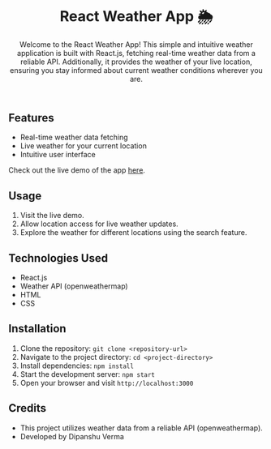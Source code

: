 <!DOCTYPE html>
<html lang="en">
<head>
    <meta charset="UTF-8">
    <meta name="viewport" content="width=device-width, initial-scale=1.0">
</head>
<body>
    <header>
        <h1><b>React Weather App 🌦️</b></h1>
        <p>Welcome to the React Weather App! This simple and intuitive weather application is built with React.js, fetching real-time weather data from a reliable API. Additionally, it provides the weather of your live location, ensuring you stay informed about current weather conditions wherever you are.</p>
    </header>
    <div class="container">
        <h2>Features</h2>
        <ul class="feature-list">
            <li>Real-time weather data fetching</li>
            <li>Live weather for your current location</li>
            <li>Intuitive user interface</li>
        </ul>
        <div class="demo-link">
            <p>Check out the live demo of the app <a href="https://weather-app-7187.netlify.app/">here</a>.</p>
        </div>
        <h2>Usage</h2>
        <ol>
            <li>Visit the live demo.</li>
            <li>Allow location access for live weather updates.</li>
            <li>Explore the weather for different locations using the search feature.</li>
        </ol>
        <h2>Technologies Used</h2>
        <ul class="feature-list">
            <li>React.js</li>
            <li>Weather API (openweathermap)</li>
            <li>HTML</li>
            <li>CSS</li>
        </ul>
        <h2>Installation</h2>
        <ol>
            <li>Clone the repository: <code>git clone &lt;repository-url&gt;</code></li>
            <li>Navigate to the project directory: <code>cd &lt;project-directory&gt;</code></li>
            <li>Install dependencies: <code>npm install</code></li>
            <li>Start the development server: <code>npm start</code></li>
            <li>Open your browser and visit <code>http://localhost:3000</code></li>
        </ol>
        <h2>Credits</h2>
        <ul class="feature-list">
            <li>This project utilizes weather data from a reliable API (openweathermap).</li>
            <li>Developed by Dipanshu Verma</li>
        </ul>
    </div>
</body>
</html>
